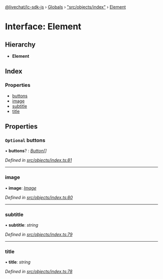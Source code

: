 [@livechat/lc-sdk-js](../README.md) › [Globals](../globals.md) › ["src/objects/index"](../modules/_src_objects_index_.md) › [Element](_src_objects_index_.element.md)

# Interface: Element

## Hierarchy

* **Element**

## Index

### Properties

* [buttons](_src_objects_index_.element.md#optional-buttons)
* [image](_src_objects_index_.element.md#image)
* [subtitle](_src_objects_index_.element.md#subtitle)
* [title](_src_objects_index_.element.md#title)

## Properties

### `Optional` buttons

• **buttons**? : *[Button](_src_objects_index_.button.md)[]*

*Defined in [src/objects/index.ts:81](https://github.com/livechat/lc-sdk-js/blob/8143b05/src/objects/index.ts#L81)*

___

###  image

• **image**: *[Image](_src_objects_index_.image.md)*

*Defined in [src/objects/index.ts:80](https://github.com/livechat/lc-sdk-js/blob/8143b05/src/objects/index.ts#L80)*

___

###  subtitle

• **subtitle**: *string*

*Defined in [src/objects/index.ts:79](https://github.com/livechat/lc-sdk-js/blob/8143b05/src/objects/index.ts#L79)*

___

###  title

• **title**: *string*

*Defined in [src/objects/index.ts:78](https://github.com/livechat/lc-sdk-js/blob/8143b05/src/objects/index.ts#L78)*

